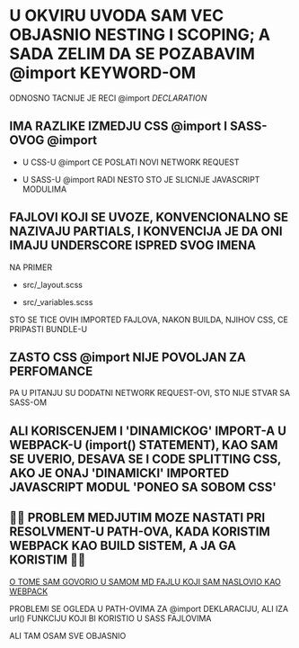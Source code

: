 # U OKVIRU UVODA SAM VEC OBJASNIO NESTING I SCOPING; A SADA ZELIM DA SE POZABAVIM @import KEYWORD-OM

ODNOSNO TACNIJE JE RECI @import *DECLARATION*

## IMA RAZLIKE IZMEDJU CSS @import I SASS-OVOG @import

- U CSS-U @import CE POSLATI NOVI NETWORK REQUEST

- U SASS-U @import RADI NESTO STO JE SLICNIJE JAVASCRIPT MODULIMA

## FAJLOVI KOJI SE UVOZE, KONVENCIONALNO SE NAZIVAJU PARTIALS, I KONVENCIJA JE DA ONI IMAJU UNDERSCORE ISPRED SVOG IMENA

NA PRIMER

- src/_layout.scss

- src/_variables.scss

STO SE TICE OVIH IMPORTED FAJLOVA, NAKON BUILDA, NJIHOV CSS, CE PRIPASTI BUNDLE-U

## ZASTO CSS @import NIJE POVOLJAN ZA PERFOMANCE

PA U PITANJU SU DODATNI NETWORK REQUEST-OVI, STO NIJE STVAR SA SASS-OM

## ALI KORISCENJEM I 'DINAMICKOG' IMPORT-A U WEBPACK-U (import() STATEMENT), KAO SAM SE UVERIO, DESAVA SE I CODE SPLITTING CSS, AKO JE ONAJ 'DINAMICKI' IMPORTED JAVASCRIPT MODUL 'PONEO SA SOBOM CSS'

## 📛📛 PROBLEM MEDJUTIM MOZE NASTATI PRI RESOLVMENT-U PATH-OVA, KADA KORISTIM WEBPACK KAO BUILD SISTEM, A JA GA KORISTIM 📛📛

[O TOME SAM GOVORIO U SAMOM MD FAJLU KOJI SAM NASLOVIO KAO WEBPACK](https://github.com/Rade58/apis_trying_out_and_practicing/blob/master/SASS/A%29%20WEBPACK.md#sto-se-tice-webpack-a-postoje-problemi-koji-se-ticu-resolvemnt-a-path-ova-koji-bi-se-koristili-u-sass-fajlovima)

PROBLEMI SE OGLEDA U PATH-OVIMA ZA @import DEKLARACIJU, ALI  IZA url() FUNKCIJU KOJI BI KORISTIO U SASS FAJLOVIMA

ALI TAM OSAM SVE OBJASNIO

